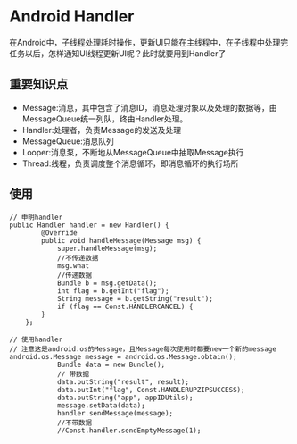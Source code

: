 # Android Handler

在Android中，子线程处理耗时操作，更新UI只能在主线程中，在子线程中处理完任务以后，怎样通知UI线程更新UI呢？此时就要用到Handler了

## 重要知识点

* Message:消息，其中包含了消息ID，消息处理对象以及处理的数据等，由MessageQueue统一列队，终由Handler处理。
* Handler:处理者，负责Message的发送及处理
* MessageQueue:消息队列
* Looper:消息泵，不断地从MessageQueue中抽取Message执行
* Thread:线程，负责调度整个消息循环，即消息循环的执行场所

## 使用

```
// 申明handler
public Handler handler = new Handler() {
        @Override
        public void handleMessage(Message msg) {
            super.handleMessage(msg);
            //不传递数据
            msg.what
            //传递数据
            Bundle b = msg.getData();
            int flag = b.getInt("flag");
            String message = b.getString("result");
            if (flag == Const.HANDLERCANCEL) {     
        }
    };
```

```
// 使用handler
// 注意这是android.os的Message，且Message每次使用时都要new一个新的message
android.os.Message message = android.os.Message.obtain();
            Bundle data = new Bundle();
            // 带数据
            data.putString("result", result);
            data.putInt("flag", Const.HANDLERUPZIPSUCCESS);
            data.putString("app", appIDUtils);
            message.setData(data);
            handler.sendMessage(message);
            //不带数据
            //Const.handler.sendEmptyMessage(1);
```